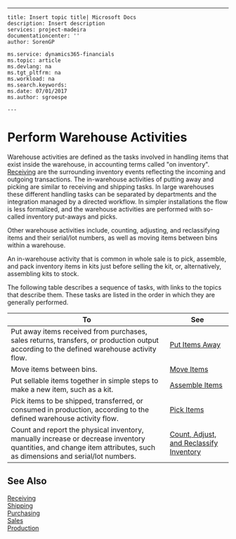 ---
    title: Insert topic title| Microsoft Docs
    description: Insert description
    services: project-madeira
    documentationcenter: ''
    author: SorenGP

    ms.service: dynamics365-financials
    ms.topic: article
    ms.devlang: na
    ms.tgt_pltfrm: na
    ms.workload: na
    ms.search.keywords:
    ms.date: 07/01/2017
    ms.author: sgroespe

    ---
# Perform Warehouse Activities
Warehouse activities are defined as the tasks involved in handling items that exist inside the warehouse, in accounting terms called "on inventory". [Receiving](../FullExperience/Shipping.md) are the surrounding inventory events reflecting the incoming and outgoing transactions. The in-warehouse activities of putting away and picking are similar to receiving and shipping tasks. In large warehouses these different handling tasks can be separated by departments and the integration managed by a directed workflow. In simpler installations the flow is less formalized, and the warehouse activities are performed with so-called inventory put-aways and picks.  
  
 Other warehouse activities include, counting, adjusting, and reclassifying items and their serial\/lot numbers, as well as moving items between bins within a warehouse.  
  
 An in-warehouse activity that is common in whole sale is to pick, assemble, and pack inventory items in kits just before selling the kit, or, alternatively, assembling kits to stock.  
  
 The following table describes a sequence of tasks, with links to the topics that describe them. These tasks are listed in the order in which they are generally performed.  
  
|**To**|**See**|  
|------------|-------------|  
|Put away items received from purchases, sales returns, transfers, or production output according to the defined warehouse activity flow.|[Put Items Away](../FullExperience/put-items-away.md)|  
|Move items between bins.|[Move Items](../FullExperience/move-items.md)|  
|Put sellable items together in simple steps to make a new item, such as a kit.|[Assemble Items](../FullExperience/assemble-items.md)|  
|Pick items to be shipped, transferred, or consumed in production, according to the defined warehouse activity flow.|[Pick Items](../FullExperience/pick-items.md)|  
|Count and report the physical inventory, manually increase or decrease inventory quantities, and change item attributes, such as dimensions and serial\/lot numbers.|[Count, Adjust, and Reclassify Inventory](../FullExperience/count-adjust-and-reclassify-inventory.md)|  
  
## See Also  
 [Receiving](../FullExperience/receiving.md)   
 [Shipping](../FullExperience/Shipping.md)   
 [Purchasing](../FullExperience/purchasing.md)   
 [Sales](../FullExperience/sales.md)   
 [Production](../FullExperience/production.md)